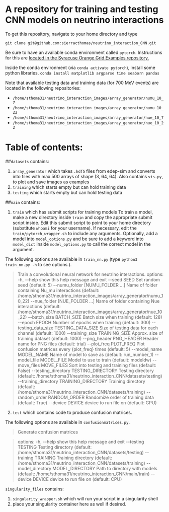 # A repository for training and testing CNN models on neutrino interactions

To get this repository, navigate to your home directory and type 

`git clone git@github.com:sierracthomas/neutrino_interaction_CNN.git` 

Be sure to have an available conda environment called `pytorch`. Instructions for this are [located in the Syracuse Orange Grid Examples repository.](https://github.com/SyracuseUniversity/OrangeGridExamples/tree/main/PyTorch)

Inside the conda environment (via `conda activate pytorch`), install some python libraries. 
`conda install matplotlib argparse time seaborn pandas`

Note that available testing data and training data (for 700 MeV events) are located in the following repositories: 

- `/home/sthoma31/neutrino_interaction_images/array_generator/numu_10_7`
- `/home/sthoma31/neutrino_interaction_images/array_generator/numu_10_22`
- `/home/sthoma31/neutrino_interaction_images/array_generator/nue_10_7` 
- `/home/sthoma31/neutrino_interaction_images/array_generator/nue_10_22`


# Table of contents: 

##`datasets` contains:
1. `array_generator` which takes `.hdf5` files from edep-sim and converts into files with max 500 arrays of shape (3, 64, 64). Also contains `vis.py`, to plot and save images as examples
2. `training` which starts empty but can hold training data 
3. `testing` which starts empty but can hold testing data

##`main` contains:
1. `train` which has submit scripts for training models
To train a model, make a new directory inside `train` and copy the appropriate submit script inside. Edit this submit script to point to your home directory (substitute `whoami` for your username). If necessary, edit the `train/pytorch_wrapper.sh` to include any arguments. Optionally, add a model into `model_options.py` and be sure to add a keyword into `model_dict` inside `model_options.py` to call the correct model in the argument.

The following options are available in `train_nn.py` (type `python3 train_nn.py -h` to see options.). 
> Train a convolutional neural network for neutrino interactions.
> options:
  -h, --help            show this help message and exit
  --seed SEED           Set random seed (default: 5)
  --numu_folder [NUMU_FOLDER ...]
                        Name of folder containing Nu_mu interactions (default: /home/sthoma31/neutrino_interaction_images/array_generator/numu_10_22)
  --nue_folder [NUE_FOLDER ...]
                        Name of folder containing Nue interactions (default: /home/sthoma31/neutrino_interaction_images/array_generator/nue_10_22)
  --batch_size BATCH_SIZE
                        Batch size when training (default: 128)
  --epoch EPOCH         Number of epochs when training (default: 300)
  --testing_data_size TESTING_DATA_SIZE
                        Size of testing data for each channel (default: 1000)
  --training_size TRAINING_SIZE
                        Approx. size of training dataset (default: 1000)
  --png_header PNG_HEADER
                        Header name for PNG files (default: trial)
  --plot_freq PLOT_FREQ
                        Plot confusion matrices every {plot_freq} times (default: 5)
  --model_name MODEL_NAME
                        Name of model to save as (default: run_number_1)
  --model_file MODEL_FILE
                        Model to use to train (default: modeldw)
  --move_files MOVE_FILES
                        Sort into testing and training files (default: False)
  --testing_directory TESTING_DIRECTORY
                        Testing directory (default: /home/sthoma31/neutrino_interaction_CNN/datasets/testing)
  --training_directory TRAINING_DIRECTORY
                        Training directory (default: /home/sthoma31/neutrino_interaction_CNN/datasets/training)
  --random_order RANDOM_ORDER
                        Randomize order of training data (default: True)
  --device DEVICE       device to run file on (default: GPU)

2. `test` which contains code to produce confusion matrices.

The following options are available in `confusionmatrices.py`.

> Generate confusion matrices

> options:
  -h, --help            show this help message and exit
  --testing TESTING     Testing directory (default: /home/sthoma31/neutrino_interaction_CNN/datasets/testing)
  --training TRAINING   Training directory (default: /home/sthoma31/neutrino_interaction_CNN/datasets/training)
  --model_directory MODEL_DIRECTORY
                        Path to directory with models (default: /home/sthoma31/neutrino_interaction_CNN/main/train)
  --device DEVICE       device to run file on (default: CPU)

`singularity_files` contains: 
1. `singularity_wrapper.sh` which will run your script in a singularity shell
2. place your singularity container here as well if desired. 